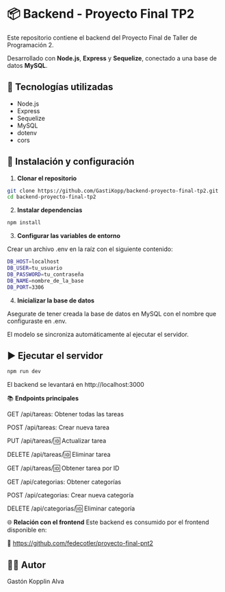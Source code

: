 # 📦 Backend - Proyecto Final TP2

Este repositorio contiene el backend del Proyecto Final de Taller de Programación 2.

Desarrollado con **Node.js**, **Express** y **Sequelize**, conectado a una base de datos **MySQL**.

## 🚀 Tecnologías utilizadas

- Node.js
- Express
- Sequelize
- MySQL
- dotenv
- cors

## 🔧 Instalación y configuración

1. **Clonar el repositorio**

```bash
git clone https://github.com/GastiKopp/backend-proyecto-final-tp2.git
cd backend-proyecto-final-tp2
```
2. **Instalar dependencias**

```bash
npm install
```

3. **Configurar las variables de entorno**

Crear un archivo .env en la raíz con el siguiente contenido:

```bash
DB_HOST=localhost
DB_USER=tu_usuario
DB_PASSWORD=tu_contraseña
DB_NAME=nombre_de_la_base
DB_PORT=3306
```

4. **Inicializar la base de datos**

Asegurate de tener creada la base de datos en MySQL con el nombre que configuraste en .env.

El modelo se sincroniza automáticamente al ejecutar el servidor.

## ▶️ Ejecutar el servidor

```bash
npm run dev
```
El backend se levantará en http://localhost:3000


📚 **Endpoints principales**

GET /api/tareas: Obtener todas las tareas

POST /api/tareas: Crear nueva tarea

PUT /api/tareas/:id: Actualizar tarea

DELETE /api/tareas/:id: Eliminar tarea

GET /api/tareas/:id: Obtener tarea por ID

GET /api/categorias: Obtener categorías

POST /api/categorias: Crear nueva categoría

DELETE /api/categorias/:id: Eliminar categoría

🌐 **Relación con el frontend**
Este backend es consumido por el frontend disponible en:

🔗 https://github.com/fedecotler/proyecto-final-pnt2

## 👨‍💻 Autor

Gastón Kopplin Alva

